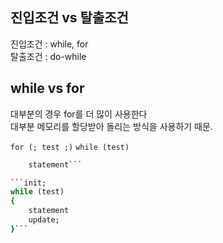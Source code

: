 ## 진입조건 vs 탈출조건

진입조건 : while, for  
탈출조건 : do-while  

## while vs for

대부분의 경우 for를 더 많이 사용한다  
대부분 메모리를 할당받아 돌리는 방식을 사용하기 때문.  

```for (; test ;)```
```while (test)```

```for (init; test; update)
    statement```

```init;
while (test)
{
    statement
    update;
}```

